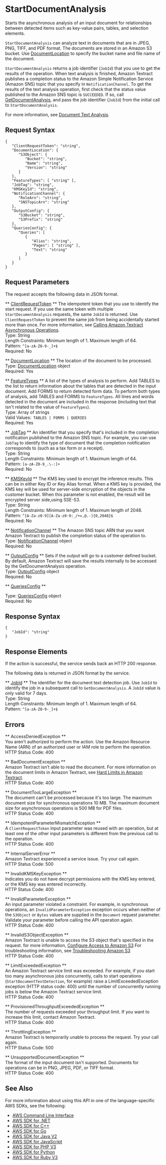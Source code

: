 # StartDocumentAnalysis<a name="API_StartDocumentAnalysis"></a>

Starts the asynchronous analysis of an input document for relationships between detected items such as key\-value pairs, tables, and selection elements\.

 `StartDocumentAnalysis` can analyze text in documents that are in JPEG, PNG, TIFF, and PDF format\. The documents are stored in an Amazon S3 bucket\. Use [DocumentLocation](API_DocumentLocation.md) to specify the bucket name and file name of the document\. 

 `StartDocumentAnalysis` returns a job identifier \(`JobId`\) that you use to get the results of the operation\. When text analysis is finished, Amazon Textract publishes a completion status to the Amazon Simple Notification Service \(Amazon SNS\) topic that you specify in `NotificationChannel`\. To get the results of the text analysis operation, first check that the status value published to the Amazon SNS topic is `SUCCEEDED`\. If so, call [GetDocumentAnalysis](API_GetDocumentAnalysis.md), and pass the job identifier \(`JobId`\) from the initial call to `StartDocumentAnalysis`\.

For more information, see [Document Text Analysis](https://docs.aws.amazon.com/textract/latest/dg/how-it-works-analyzing.html)\.

## Request Syntax<a name="API_StartDocumentAnalysis_RequestSyntax"></a>

```
{
   "ClientRequestToken": "string",
   "DocumentLocation": { 
      "S3Object": { 
         "Bucket": "string",
         "Name": "string",
         "Version": "string"
      }
   },
   "FeatureTypes": [ "string" ],
   "JobTag": "string",
   "KMSKeyId": "string",
   "NotificationChannel": { 
      "RoleArn": "string",
      "SNSTopicArn": "string"
   },
   "OutputConfig": { 
      "S3Bucket": "string",
      "S3Prefix": "string"
   },
   "QueriesConfig": { 
      "Queries": [ 
         { 
            "Alias": "string",
            "Pages": [ "string" ],
            "Text": "string"
         }
      ]
   }
}
```

## Request Parameters<a name="API_StartDocumentAnalysis_RequestParameters"></a>

The request accepts the following data in JSON format\.

 ** [ClientRequestToken](#API_StartDocumentAnalysis_RequestSyntax) **   <a name="Textract-StartDocumentAnalysis-request-ClientRequestToken"></a>
The idempotent token that you use to identify the start request\. If you use the same token with multiple `StartDocumentAnalysis` requests, the same `JobId` is returned\. Use `ClientRequestToken` to prevent the same job from being accidentally started more than once\. For more information, see [Calling Amazon Textract Asynchronous Operations](https://docs.aws.amazon.com/textract/latest/dg/api-async.html)\.  
Type: String  
Length Constraints: Minimum length of 1\. Maximum length of 64\.  
Pattern: `^[a-zA-Z0-9-_]+$`   
Required: No

 ** [DocumentLocation](#API_StartDocumentAnalysis_RequestSyntax) **   <a name="Textract-StartDocumentAnalysis-request-DocumentLocation"></a>
The location of the document to be processed\.  
Type: [DocumentLocation](API_DocumentLocation.md) object  
Required: Yes

 ** [FeatureTypes](#API_StartDocumentAnalysis_RequestSyntax) **   <a name="Textract-StartDocumentAnalysis-request-FeatureTypes"></a>
A list of the types of analysis to perform\. Add TABLES to the list to return information about the tables that are detected in the input document\. Add FORMS to return detected form data\. To perform both types of analysis, add TABLES and FORMS to `FeatureTypes`\. All lines and words detected in the document are included in the response \(including text that isn't related to the value of `FeatureTypes`\)\.   
Type: Array of strings  
Valid Values:` TABLES | FORMS | QUERIES`   
Required: Yes

 ** [JobTag](#API_StartDocumentAnalysis_RequestSyntax) **   <a name="Textract-StartDocumentAnalysis-request-JobTag"></a>
An identifier that you specify that's included in the completion notification published to the Amazon SNS topic\. For example, you can use `JobTag` to identify the type of document that the completion notification corresponds to \(such as a tax form or a receipt\)\.  
Type: String  
Length Constraints: Minimum length of 1\. Maximum length of 64\.  
Pattern: `[a-zA-Z0-9_.\-:]+`   
Required: No

 ** [KMSKeyId](#API_StartDocumentAnalysis_RequestSyntax) **   <a name="Textract-StartDocumentAnalysis-request-KMSKeyId"></a>
The KMS key used to encrypt the inference results\. This can be in either Key ID or Key Alias format\. When a KMS key is provided, the KMS key will be used for server\-side encryption of the objects in the customer bucket\. When this parameter is not enabled, the result will be encrypted server side,using SSE\-S3\.  
Type: String  
Length Constraints: Minimum length of 1\. Maximum length of 2048\.  
Pattern: `^[A-Za-z0-9][A-Za-z0-9:_/+=,@.-]{0,2048}$`   
Required: No

 ** [NotificationChannel](#API_StartDocumentAnalysis_RequestSyntax) **   <a name="Textract-StartDocumentAnalysis-request-NotificationChannel"></a>
The Amazon SNS topic ARN that you want Amazon Textract to publish the completion status of the operation to\.   
Type: [NotificationChannel](API_NotificationChannel.md) object  
Required: No

 ** [OutputConfig](#API_StartDocumentAnalysis_RequestSyntax) **   <a name="Textract-StartDocumentAnalysis-request-OutputConfig"></a>
Sets if the output will go to a customer defined bucket\. By default, Amazon Textract will save the results internally to be accessed by the GetDocumentAnalysis operation\.  
Type: [OutputConfig](API_OutputConfig.md) object  
Required: No

 ** [QueriesConfig](#API_StartDocumentAnalysis_RequestSyntax) **   <a name="Textract-StartDocumentAnalysis-request-QueriesConfig"></a>
  
Type: [QueriesConfig](API_QueriesConfig.md) object  
Required: No

## Response Syntax<a name="API_StartDocumentAnalysis_ResponseSyntax"></a>

```
{
   "JobId": "string"
}
```

## Response Elements<a name="API_StartDocumentAnalysis_ResponseElements"></a>

If the action is successful, the service sends back an HTTP 200 response\.

The following data is returned in JSON format by the service\.

 ** [JobId](#API_StartDocumentAnalysis_ResponseSyntax) **   <a name="Textract-StartDocumentAnalysis-response-JobId"></a>
The identifier for the document text detection job\. Use `JobId` to identify the job in a subsequent call to `GetDocumentAnalysis`\. A `JobId` value is only valid for 7 days\.  
Type: String  
Length Constraints: Minimum length of 1\. Maximum length of 64\.  
Pattern: `^[a-zA-Z0-9-_]+$` 

## Errors<a name="API_StartDocumentAnalysis_Errors"></a>

 ** AccessDeniedException **   
You aren't authorized to perform the action\. Use the Amazon Resource Name \(ARN\) of an authorized user or IAM role to perform the operation\.  
HTTP Status Code: 400

 ** BadDocumentException **   
Amazon Textract isn't able to read the document\. For more information on the document limits in Amazon Textract, see [Hard Limits in Amazon Textract](limits.md)\.  
HTTP Status Code: 400

 ** DocumentTooLargeException **   
The document can't be processed because it's too large\. The maximum document size for synchronous operations 10 MB\. The maximum document size for asynchronous operations is 500 MB for PDF files\.  
HTTP Status Code: 400

 ** IdempotentParameterMismatchException **   
A `ClientRequestToken` input parameter was reused with an operation, but at least one of the other input parameters is different from the previous call to the operation\.   
HTTP Status Code: 400

 ** InternalServerError **   
Amazon Textract experienced a service issue\. Try your call again\.  
HTTP Status Code: 500

 ** InvalidKMSKeyException **   
 Indicates you do not have decrypt permissions with the KMS key entered, or the KMS key was entered incorrectly\.   
HTTP Status Code: 400

 ** InvalidParameterException **   
An input parameter violated a constraint\. For example, in synchronous operations, an `InvalidParameterException` exception occurs when neither of the `S3Object` or `Bytes` values are supplied in the `Document` request parameter\. Validate your parameter before calling the API operation again\.  
HTTP Status Code: 400

 ** InvalidS3ObjectException **   
Amazon Textract is unable to access the S3 object that's specified in the request\. for more information, [Configure Access to Amazon S3](https://docs.aws.amazon.com/AmazonS3/latest/dev/s3-access-control.html) For troubleshooting information, see [Troubleshooting Amazon S3](https://docs.aws.amazon.com/AmazonS3/latest/dev/troubleshooting.html)   
HTTP Status Code: 400

 ** LimitExceededException **   
An Amazon Textract service limit was exceeded\. For example, if you start too many asynchronous jobs concurrently, calls to start operations \(`StartDocumentTextDetection`, for example\) raise a LimitExceededException exception \(HTTP status code: 400\) until the number of concurrently running jobs is below the Amazon Textract service limit\.   
HTTP Status Code: 400

 ** ProvisionedThroughputExceededException **   
The number of requests exceeded your throughput limit\. If you want to increase this limit, contact Amazon Textract\.  
HTTP Status Code: 400

 ** ThrottlingException **   
Amazon Textract is temporarily unable to process the request\. Try your call again\.  
HTTP Status Code: 500

 ** UnsupportedDocumentException **   
The format of the input document isn't supported\. Documents for operations can be in PNG, JPEG, PDF, or TIFF format\.  
HTTP Status Code: 400

## See Also<a name="API_StartDocumentAnalysis_SeeAlso"></a>

For more information about using this API in one of the language\-specific AWS SDKs, see the following:
+  [AWS Command Line Interface](https://docs.aws.amazon.com/goto/aws-cli/textract-2018-06-27/StartDocumentAnalysis) 
+  [AWS SDK for \.NET](https://docs.aws.amazon.com/goto/DotNetSDKV3/textract-2018-06-27/StartDocumentAnalysis) 
+  [AWS SDK for C\+\+](https://docs.aws.amazon.com/goto/SdkForCpp/textract-2018-06-27/StartDocumentAnalysis) 
+  [AWS SDK for Go](https://docs.aws.amazon.com/goto/SdkForGoV1/textract-2018-06-27/StartDocumentAnalysis) 
+  [AWS SDK for Java V2](https://docs.aws.amazon.com/goto/SdkForJavaV2/textract-2018-06-27/StartDocumentAnalysis) 
+  [AWS SDK for JavaScript](https://docs.aws.amazon.com/goto/AWSJavaScriptSDK/textract-2018-06-27/StartDocumentAnalysis) 
+  [AWS SDK for PHP V3](https://docs.aws.amazon.com/goto/SdkForPHPV3/textract-2018-06-27/StartDocumentAnalysis) 
+  [AWS SDK for Python](https://docs.aws.amazon.com/goto/boto3/textract-2018-06-27/StartDocumentAnalysis) 
+  [AWS SDK for Ruby V3](https://docs.aws.amazon.com/goto/SdkForRubyV3/textract-2018-06-27/StartDocumentAnalysis) 